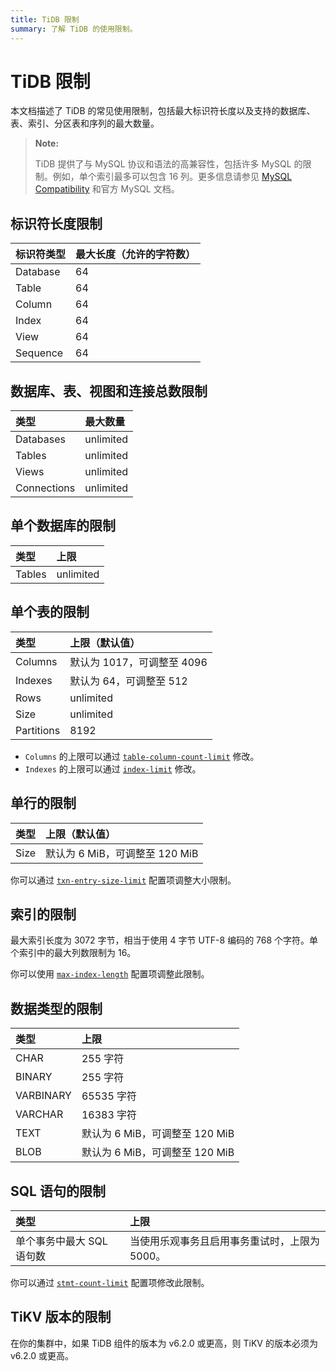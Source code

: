 ```yaml
---
title: TiDB 限制
summary: 了解 TiDB 的使用限制。
---
```


# TiDB 限制

本文档描述了 TiDB 的常见使用限制，包括最大标识符长度以及支持的数据库、表、索引、分区表和序列的最大数量。

> **Note:**
>
> TiDB 提供了与 MySQL 协议和语法的高兼容性，包括许多 MySQL 的限制。例如，单个索引最多可以包含 16 列。更多信息请参见 [MySQL Compatibility](/mysql-compatibility.md) 和官方 MySQL 文档。

## 标识符长度限制

| 标识符类型 | 最大长度（允许的字符数） |
|:---------|:--------------|
| Database | 64 |
| Table    | 64 |
| Column   | 64 |
| Index    | 64 |
| View     | 64 |
| Sequence | 64 |

## 数据库、表、视图和连接总数限制

| 类型       | 最大数量  |
|:----------|:----------|
| Databases | unlimited |
| Tables    | unlimited |
| Views     | unlimited |
| Connections | unlimited |

## 单个数据库的限制

| 类型       | 上限   |
|:----------|:----------|
| Tables    | unlimited  |

## 单个表的限制

| 类型       | 上限（默认值）  |
|:----------|:----------|
| Columns   | 默认为 1017，可调整至 4096     |
| Indexes   | 默认为 64，可调整至 512        |
| Rows      | unlimited |
| Size      | unlimited |
| Partitions | 8192     |

<CustomContent platform="tidb">

* `Columns` 的上限可以通过 [`table-column-count-limit`](/tidb-configuration-file.md#table-column-count-limit-new-in-v50) 修改。
* `Indexes` 的上限可以通过 [`index-limit`](/tidb-configuration-file.md#index-limit-new-in-v50) 修改。

</CustomContent>

## 单行的限制

| 类型       | 上限（默认值）   |
|:----------|:----------|
| Size       | 默认为 6 MiB，可调整至 120 MiB  |

<CustomContent platform="tidb">

你可以通过 [`txn-entry-size-limit`](/tidb-configuration-file.md#txn-entry-size-limit-new-in-v4010-and-v500) 配置项调整大小限制。

</CustomContent>

## 索引的限制

最大索引长度为 3072 字节，相当于使用 4 字节 UTF-8 编码的 768 个字符。单个索引中的最大列数限制为 16。

<CustomContent platform="tidb">

你可以使用 [`max-index-length`](/tidb-configuration-file.md#max-index-length) 配置项调整此限制。

</CustomContent>

## 数据类型的限制

| 类型       | 上限   |
|:----------|:----------|
| CHAR       | 255 字符      |
| BINARY     | 255 字符      |
| VARBINARY  | 65535 字符    |
| VARCHAR    | 16383 字符    |
| TEXT       | 默认为 6 MiB，可调整至 120 MiB                |
| BLOB       | 默认为 6 MiB，可调整至 120 MiB               |

## SQL 语句的限制

| 类型       | 上限   |
|:----------|:----------|
| 单个事务中最大 SQL 语句数 | 当使用乐观事务且启用事务重试时，上限为 5000。 |

<CustomContent platform="tidb">

你可以通过 [`stmt-count-limit`](/tidb-configuration-file.md#stmt-count-limit) 配置项修改此限制。

</CustomContent>

## TiKV 版本的限制

在你的集群中，如果 TiDB 组件的版本为 v6.2.0 或更高，则 TiKV 的版本必须为 v6.2.0 或更高。